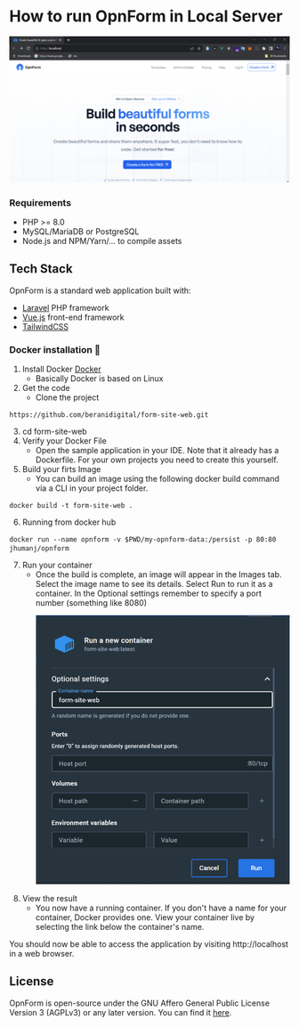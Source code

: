 # How to run OpnForm in Local Server

<p align="center">
<img src="opnform.png">
</p>

### Requirements

- PHP >= 8.0
- MySQL/MariaDB or PostgreSQL
- Node.js and NPM/Yarn/... to compile assets

## Tech Stack
OpnForm is a standard web application built with:
- [Laravel](https://laravel.com/) PHP framework
- [Vue.js](https://vuejs.org/) front-end framework
- [TailwindCSS](https://tailwindcss.com/)

### Docker installation 🐳
1. Install Docker [Docker](https://docs.docker.com/desktop/install/windows-install/)
   - Basically Docker is based on Linux
2. Get the code
   - Clone the project
   
```
https://github.com/beranidigital/form-site-web.git
```

3. cd form-site-web
4. Verify your Docker File
   - Open the sample application in your IDE. Note that it already has a Dockerfile. For your own projects you need to create this yourself.
5. Build your firts Image
   - You can build an image using the following docker build command via a CLI in your project folder.
  
```
docker build -t form-site-web .
```

6. Running from docker hub

```
docker run --name opnform -v $PWD/my-opnform-data:/persist -p 80:80 jhumanj/opnform
```

7. Run your container
   - Once the build is complete, an image will appear in the Images tab. Select the image name to see its details. Select Run to run it as a container. In the Optional settings remember to specify a port number (something like 8080)
     <p align="left">
     <img src="container.png">
     </p>
8. View the result
   - You now have a running container. If you don't have a name for your container, Docker provides one. View your container live by selecting the link below the container's name.

You should now be able to access the application by visiting  http://localhost in a web browser.


## License
OpnForm is open-source under the GNU Affero General Public License Version 3 (AGPLv3) or any later version. You can find it [here](https://github.com/JhumanJ/OpnForm/blob/main/LICENSE).

